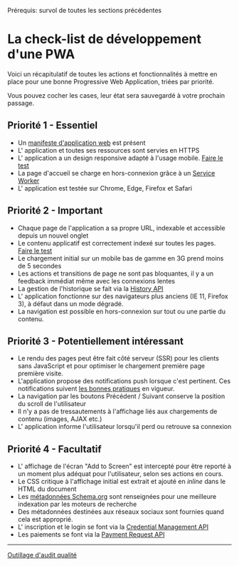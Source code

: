 <span class="requirements">Prérequis: survol de toutes les sections précédentes</span>

La check-list de développement d'une PWA
=========================================

Voici un récapitulatif de toutes les actions et fonctionnalités à mettre en place pour une bonne Progressive Web Application, triées par priorité. 

Vous pouvez cocher les cases, leur état sera sauvegardé à votre prochain passage.

## Priorité 1 - Essentiel
- Un [manifeste d'application web](manifest.md) est présent
- L' application et toutes ses ressources sont servies en HTTPS
- L' application a un design responsive adapté à l'usage mobile. [Faire le test](https://search.google.com/search-console/mobile-friendly)
- La page d'accueil se charge en hors-connexion grâce à un [Service Worker](service-workers.md)
- L' application est testée sur Chrome, Edge, Firefox et Safari

## Priorité 2 - Important
- Chaque page de l'application a sa propre URL, indexable et accessible depuis un nouvel onglet
- Le contenu applicatif est correctement indexé sur toutes les pages. [Faire le test](https://support.google.com/webmasters/answer/6066468)
- Le chargement initial sur un mobile bas de gamme en 3G prend moins de 5 secondes
- Les actions et transitions de page ne sont pas bloquantes, il y a un feedback immédiat même avec les connexions lentes
- La gestion de l'historique se fait via la [History API](https://developer.mozilla.org/en-US/docs/Web/API/History_API)
- L' application fonctionne sur des navigateurs plus anciens (IE 11, Firefox 3), à défaut dans un mode dégradé.
- La navigation est possible en hors-connexion sur tout ou une partie du contenu.

## Priorité 3 - Potentiellement intéressant
- Le rendu des pages peut être fait côté serveur (SSR) pour les clients sans JavaScript et pour optimiser le chargement première page première visite.
- L'application propose des notifications push lorsque c'est pertinent. Ces notifications suivent [les bonnes pratiques](push-notifications.md) en vigueur.
- La navigation par les boutons Précédent / Suivant conserve la position du scroll de l'utilisateur
- Il n'y a pas de tressautements à l'affichage liés aux chargements de contenu (images, AJAX etc.)
- L' application informe l'utilisateur lorsqu'il perd ou retrouve sa connexion

## Priorité 4 - Facultatif
- L' affichage de l'écran "Add to Screen" est intercepté pour être reporté à un moment plus adéquat pour l'utilisateur, selon ses actions en cours. 
- Le CSS critique à l'affichage initial est extrait et ajouté en *inline* dans le HTML du document
- Les [métadonnées Schema.org](https://schema.org/) sont renseignées pour une meilleure indexation par les moteurs de recherche
- Des métadonnées destinées aux réseaux sociaux sont fournies quand cela est approprié.
- L' inscription et le login se font via la [Credential Management API](https://developers.google.com/web/fundamentals/security/credential-management/)
- Les paiements se font via la [Payment Request API](https://developers.google.com/web/fundamentals/discovery-and-monetization/payment-request/)

 ---
 
 [Outillage d'audit qualité](audit-tools.md)
